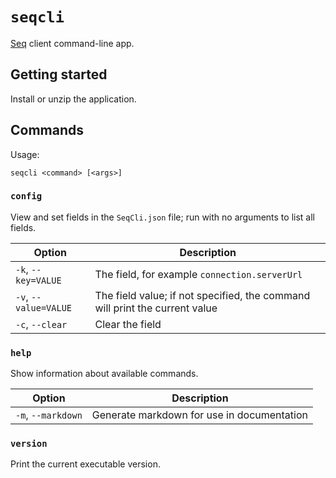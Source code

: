 # `seqcli`

[Seq](https://getseq.net) client command-line app.

## Getting started

Install or unzip the application.

## Commands

Usage:

```
seqcli <command> [<args>]
```

### `config`

View and set fields in the `SeqCli.json` file; run with no arguments to list all fields.

| Option | Description |
| ------ | ----------- |
| `-k`, `--key=VALUE` | The field, for example `connection.serverUrl` |
| `-v`, `--value=VALUE` | The field value; if not specified, the command will print the current value |
| `-c`, `--clear` | Clear the field |

### `help`

Show information about available commands.

| Option | Description |
| ------ | ----------- |
| `-m`, `--markdown` | Generate markdown for use in documentation |

### `version`

Print the current executable version.
